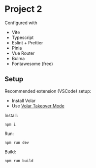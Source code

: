 # Project 2

Configured with

-   Vite
-   Typescript
-   Eslint + Prettier
-   Pinia
-   Vue Router
-   Bulma
-   Fontawesome (free)

## Setup

Recommended extension (VSCode) setup:

-   Install Volar
-   Use [Volar Takeover Mode](https://vuejs.org/guide/typescript/overview.html#volar-takeover-mode)

Install:

`npm i`

Run:

`npm run dev`

Build:

`npm run build`
